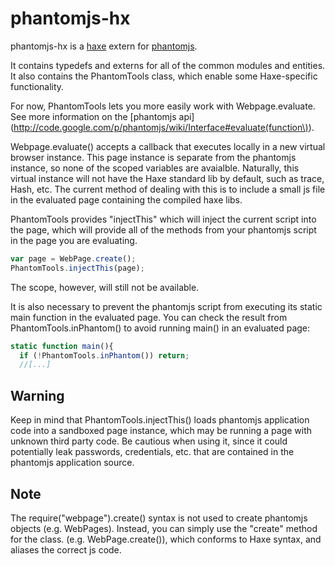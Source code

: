 phantomjs-hx
============

phantomjs-hx is a [haxe](http://www.haxe.org) extern for
[phantomjs](http://phantomjs.org/).

It contains typedefs and externs for all of the common modules and entities.
It also contains the PhantomTools class, which enable some Haxe-specific
functionality.

For now,  PhantomTools lets you more easily work with Webpage.evaluate.
See more information on the [phantomjs
   api](http://code.google.com/p/phantomjs/wiki/Interface#evaluate(function\)).

Webpage.evaluate() accepts a callback that executes locally in a new virtual
browser instance. This page instance is separate from the phantomjs instance,
so none of the scoped variables are avaialble.  Naturally, this virtual
instance will not have the Haxe standard lib by default, such as trace, Hash,
etc. The current method of dealing with this is to include a small js file in
the evaluated page containing the compiled haxe libs.

PhantomTools provides "injectThis" which will inject the current script into
the page, which will provide all of the methods from your phantomjs script 
in the page you are evaluating.  

```javascript
var page = WebPage.create();
PhantomTools.injectThis(page);
```
The scope, however, will still not be available.

It is also necessary to prevent the phantomjs script from executing its static
main function in the evaluated page. You can check the result from
PhantomTools.inPhantom() to avoid running main() in an evaluated page:

```javascript
static function main(){
  if (!PhantomTools.inPhantom()) return;
  //[...]
```

Warning
-------

Keep in mind that PhantomTools.injectThis() loads phantomjs application code
into a sandboxed page instance, which may be running a page with unknown third
party code. Be cautious when using it, since it could potentially leak
passwords, credentials, etc. that are contained in the phantomjs application
source.


Note
----
The require("webpage").create() syntax is not used to create phantomjs objects
(e.g. WebPages).  Instead, you can simply use  the "create" method for the
class. (e.g. WebPage.create()), which conforms to Haxe syntax, and aliases the
correct js code.
